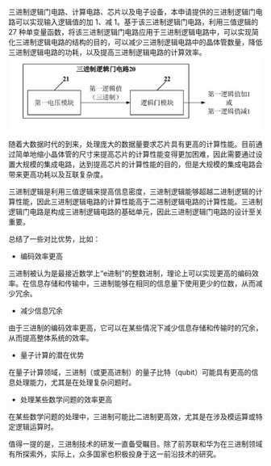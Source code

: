 
三进制逻辑门电路、计算电路、芯片以及电子设备，本申请提供的三进制逻辑门电路可以实现输入逻辑值的加 1、减 1。基于该三进制逻辑门电路，利用三值逻辑的 27 种单变量函数，将该三进制逻辑门电路应用于三进制逻辑电路中，可以实现简化三进制逻辑电路的结构的目的，可以减少三进制逻辑电路中的晶体管数量，降低三进制逻辑电路的功耗，以及提高三进制逻辑电路的计算效率。
![](https://raw.githubusercontent.com/LeroyK111/pictureBed/master/20250408224927.png)

随着大数据时代的到来，处理庞大的数据量要求芯片具有更高的计算性能。目前通过简单地缩小晶体管的尺寸来提高芯片的计算性能变得更加困难，因此需要通过设置大规模的集成电路，达到提高芯片的计算性能的目的，但是大规模的集成电路会带来更高功耗以及互联复杂度。

三进制逻辑是利用三值逻辑来提高信息密度，三进制逻辑能够超越二进制逻辑的计算性能，因此三进制逻辑电路的计算性能高于二进制逻辑电路的计算性能。三进制逻辑门电路是构成三进制逻辑电路的基础单元，因此三进制逻辑门电路的设计至关重要。

总结了一些对比优势，比如：

- 编码效率更高
    

三进制被认为是最接近数学上“e进制”的整数进制，理论上可以实现更高的编码效率。在信息存储和传输中，三进制能够在相同的信息量下使用更少的位数，从而减少冗余。

- 减少信息冗余
    

由于三进制的编码效率更高，它可以在某些情况下减少信息存储和传输时的冗余，从而提高整体系统的效率。

- 量子计算的潜在优势
    

在量子计算领域，三进制（或更高进制）的量子比特（qubit）可能具有更高的信息处理能力，尤其是在处理复杂问题时。

- 处理某些数学问题的效率更高
    

在某些数学问题的处理中，三进制可能比二进制更高效，尤其是在涉及模运算或特定逻辑运算时。

值得一提的是，三进制技术的研发一直备受瞩目。除了前苏联和华为在三进制领域有所探索外，实际上，众多国家也积极投身于这一前沿技术的研究。


